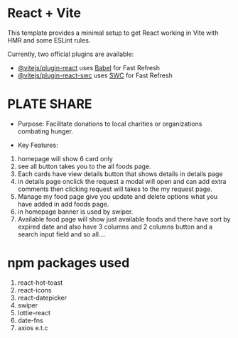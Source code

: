 # React + Vite

This template provides a minimal setup to get React working in Vite with HMR and some ESLint rules.

Currently, two official plugins are available:

- [@vitejs/plugin-react](https://github.com/vitejs/vite-plugin-react/blob/main/packages/plugin-react/README.md) uses [Babel](https://babeljs.io/) for Fast Refresh
- [@vitejs/plugin-react-swc](https://github.com/vitejs/vite-plugin-react-swc) uses [SWC](https://swc.rs/) for Fast Refresh


# PLATE SHARE

* Purpose: Facilitate donations to local charities or organizations combating hunger.

* Key Features: 

1. homepage will show 6 card only
2. see all button takes you to the all foods page.
3. Each cards have view details button that shows details in details page  
4. in details page onclick the request a modal will open and can add extra comments then clicking request will takes to the my request page.
5. Manage my food page give you update and delete options what you have added in add foods page.
6. in homepage banner is used by swiper.
7. Available food page will show just available foods and there have sort by expired date and also  have 3 columns and 2 columns button and a search input field and so all....

# npm packages used 
1. react-hot-toast
2. react-icons
3. react-datepicker
4. swiper
5. lottie-react
6. date-fns
6. axios e.t.c

